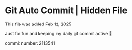 # Git Auto Commit | Hidden File

This file was added Feb 12, 2025

Just for fun and keeping my daily git commit active 🤪

commit number: 2113541
